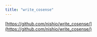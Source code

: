 ```yaml
---
title: "write_cosense"
---
```


[https://github.com/nishio/write_cosense/](https://github.com/nishio/write_cosense/)
